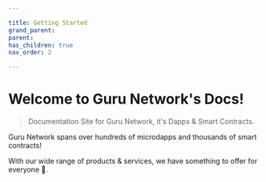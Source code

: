 ```yaml
---

title: Getting Started
grand_parent:
parent:
has_children: true
nav_order: 2

---
```



# Welcome to Guru Network's Docs!
> Documentation Site for Guru Network, it's Dapps & Smart Contracts.

Guru Network spans over hundreds of microdapps and thousands of smart contracts!

With our wide range of products & services, we have something to offer for everyone 🤝.
